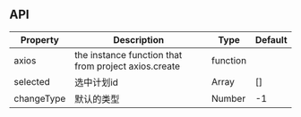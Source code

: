 ## API

| Property | Description                                          | Type     | Default |
| -------- | ---------------------------------------------------- | -------- | ------- |
| axios    | the instance function that from project axios.create | function |
| selected | 选中计划id                                            | Array    | []      |
|changeType| 默认的类型                                            |  Number  |  -1      |
